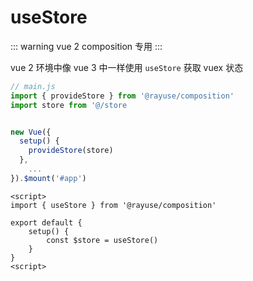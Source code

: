 # useStore

::: warning
vue 2 composition 专用
:::

vue 2 环境中像 vue 3 中一样使用 `useStore` 获取 vuex 状态

```js
// main.js
import { provideStore } from '@rayuse/composition'
import store from '@/store


new Vue({
  setup() {
    provideStore(store)
  },
	...
}).$mount('#app')
```

```vue
<script>
import { useStore } from '@rayuse/composition'

export default {
	setup() {
		const $store = useStore()
	}
}
<script>
```


